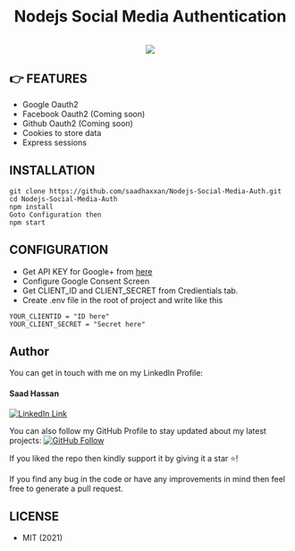 <div align="center">
	<h1>Nodejs Social Media Authentication<br><br>
	<img src="https://i.imgur.com/1VvfQXU.jpg">
	</h1>
</div>

## 👉 FEATURES

- Google Oauth2 
- Facebook Oauth2 (Coming soon)
- Github Oauth2 (Coming soon)
- Cookies to store data
- Express sessions

##  INSTALLATION

```
git clone https://github.com/saadhaxxan/Nodejs-Social-Media-Auth.git
cd Nodejs-Social-Media-Auth
npm install
Goto Configuration then
npm start
```

## CONFIGURATION

- Get API KEY for Google+ from [here](https://console.cloud.google.com/apis/)
- Configure Google Consent Screen
- Get CLIENT_ID and CLIENT_SECRET from Credientials tab.
- Create .env file in the root of project and write like this

```
YOUR_CLIENTID = "ID here"
YOUR_CLIENT_SECRET = "Secret here"
```

## Author
You can get in touch with me on my LinkedIn Profile:

#### Saad Hassan
[![LinkedIn Link](https://img.shields.io/badge/Connect-saadhaxxan-blue.svg?logo=linkedin&longCache=true&style=social&label=Connect
)](https://www.linkedin.com/in/saadhaxxan)

You can also follow my GitHub Profile to stay updated about my latest projects: [![GitHub Follow](https://img.shields.io/badge/Connect-saadhaxxan-blue.svg?logo=Github&longCache=true&style=social&label=Follow)](https://github.com/saadhaxxan)

If you liked the repo then kindly support it by giving it a star ⭐!

If you find any bug in the code or have any improvements in mind then feel free to generate a pull request.

## LICENSE
- MIT (2021)
